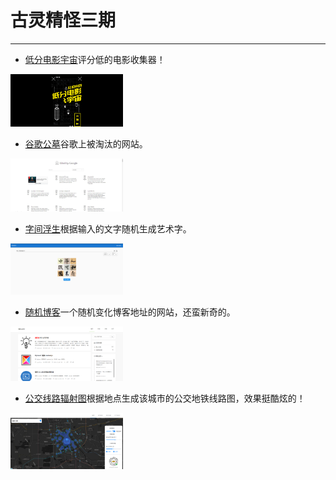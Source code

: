 # 古灵精怪三期
---

- [低分电影宇宙](https://datamuse.guokr.com/wmu)评分低的电影收集器！
<img width="180px" bor src="../../assets/dfdyyz.png">

- [谷歌公墓](https://killedbygoogle.com/)谷歌上被淘汰的网站。
<img width="180px" bor src="../../assets/gggm.png">

- [字间浮生](http://z.topurl.cn/z/index.html#/)根据输入的文字随机生成艺术字。
<img width="180px" bor src="../../assets/zjfs.png">

- [随机博客](http://www.nealian.cn/)一个随机变化博客地址的网站，还蛮新奇的。
<img width="180px" bor src="../../assets/sjbk.png">

- [公交线路辐射图](https://bus.daibor.com/#/)根据地点生成该城市的公交地铁线路图，效果挺酷炫的！
<img width="180px" bor src="../../assets/gjxlfst.png">